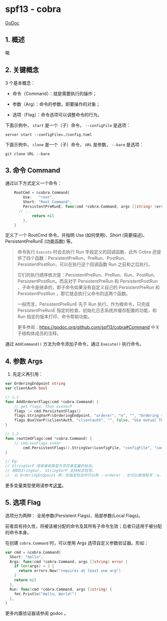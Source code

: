 # spf13 - cobra



[GoDoc](https://godoc.org/github.com/spf13/cobra)



## 1. 概述

略



## 2. 关键概念

3 个基本概念：

- 命令（Command）：就是需要执行的操作； 

- 参数（Arg）：命令的参数，即要操作的对象； 

- 选项（Flag）：命令选项可以调整命令的行为。 



下面示例中， `start` 是一个（子）命令， `--configFile` 是选项：

```shell
server start --configFile=./config.toml
```



下面示例中， `clone` 是一个（子）命令， `URL` 是参数， `--bare` 是选项：

```shell
git clone URL --bare
```



## 3. 命令 Command

通过以下方式定义一个命令：

```go
	RootCmd = &cobra.Command{
		Use:   "root",
		Short: "Root Command",
		PersistentPreRunE: func(cmd *cobra.Command, args []string) (err error) {
      // ...
			return nil
		},
	}
```

定义了一个 RootCmd 命令，并指明 Use (如何使用)、Short (简要描述)、PersistentPreRunE (功能函数) 等。

> 命令执行 `Execute` 时会去执行 Run 字段定义的回调函数，此外 Cobra 还提供了四个函数：PersistentPreRun、PreRun、PostRun、PersistentPostRun，可以在执行这个回调函数 Run 之前和之后执行。
>
> 它们的执行顺序依次是：PersistentPreRun、PreRun、Run、PostRun、PersistentPostRun。而且对于 PersistentPreRun 和 PersistentPostRun ，子命令是继承的，即子命令如果没有自定义自己的 PersistentPreRun 和 PersistentPostRun ，那它就会执行父命令的这两个函数。 
>
> 一般而言，PersistentPreRunE 先于 Run 执行，作为根命令，只完成 PersistentPreRunE 指定的检查、初始化日志系统并缓存配置的功能，和 Run 指定的版本打印、命令帮助功能。
>
> 更多参阅：https://godoc.org/github.com/spf13/cobra#Command 中关于结构体成员的注释。



通过  `AddCommand()` 方法为命令添加子命令，通过 `Execute()` 执行命令。



## 4. 参数 Args



1. 先定义再引用：

```go
var OrderingEndpoint string
var clientAuth bool

// 1.1
func AddOrdererFlags(cmd *cobra.Command) {
  	// get flags, then xxxVarP
    flags := cmd.PersistentFlags()
    flags.StringVarP(&OrderingEndpoint, "orderer", "o", "", "Ordering service endpoint")
    flags.BoolVarP(&clientAuth, "clientauth", "", false, "Use mutual TLS when communicating with the orderer endpoint")
}

// 1.2
func rootCmdFlags(cmd *cobra.Command) {
  	// cmd.xxxFlags.xxVar
		cmd.PersistentFlags().StringVar(&configFile, "configFile", "config.toml", "config file (default is ./config.toml)")
}

// Eg: 
// StringVarP 用来接收类型为字符串变量的标志。
// 相较StringVar， StringVarP 支持标志短写。
//	以 OrderingEndpoint 例：在指定标志时可以用 --orderer ，也可以使用短写 -o。
```



更多变量类型使用请参考[这里](https://www.godoc.org/github.com/spf13/pflag#FlagSet)。



## 5. 选项 Flag

选项分为两种： 全局参数(Persistent Flags)、局部参数(Local Flags)。

前者具有持久性，将被该被分配的命令及其所有子命令生效；后者只适用于被分配的命令本身。



在创建 `cobra.Command` 时，可以使用 Args 选项自定义参数验证器。形如：

```go
var cmd = &cobra.Command{
  Short: "hello",
  Args: func(cmd *cobra.Command, args []string) error {
    if len(args) < 1 {
      return errors.New("requires at least one arg")
    }
    return nil
  },
  Run: func(cmd *cobra.Command, args []string) {
    fmt.Println("Hello, World!")
  },
}
```

更多内置验证器请参阅 godoc 。